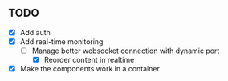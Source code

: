 ## TODO

* [x] Add auth
* [x] Add real-time monitoring
  * [ ] Manage better websocket connection with dynamic port
	* [x] Reorder content in realtime
* [x] Make the components work in a container
